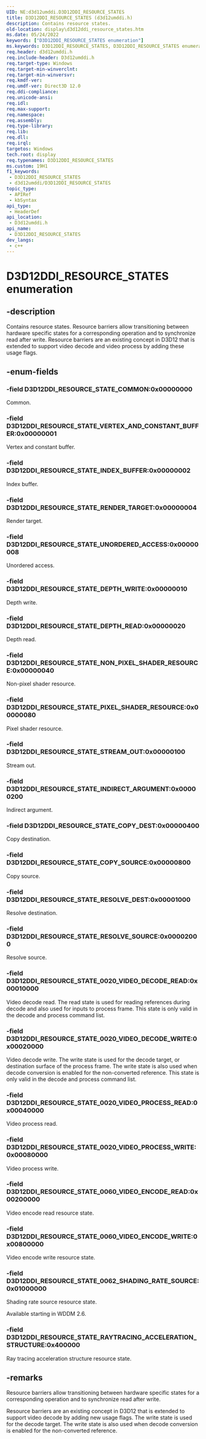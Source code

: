```yaml
---
UID: NE:d3d12umddi.D3D12DDI_RESOURCE_STATES
title: D3D12DDI_RESOURCE_STATES (d3d12umddi.h)
description: Contains resource states.
old-location: display\d3d12ddi_resource_states.htm
ms.date: 05/24/2022
keywords: ["D3D12DDI_RESOURCE_STATES enumeration"]
ms.keywords: D3D12DDI_RESOURCE_STATES, D3D12DDI_RESOURCE_STATES enumeration [Display Devices], D3D12DDI_RESOURCE_STATE_0020_VIDEO_DECODE_READ, D3D12DDI_RESOURCE_STATE_0020_VIDEO_DECODE_WRITE, D3D12DDI_RESOURCE_STATE_0020_VIDEO_PROCESS_READ, D3D12DDI_RESOURCE_STATE_0020_VIDEO_PROCESS_WRITE, D3D12DDI_RESOURCE_STATE_COMMON, D3D12DDI_RESOURCE_STATE_COPY_DEST, D3D12DDI_RESOURCE_STATE_COPY_SOURCE, D3D12DDI_RESOURCE_STATE_DEPTH_READ, D3D12DDI_RESOURCE_STATE_DEPTH_WRITE, D3D12DDI_RESOURCE_STATE_INDEX_BUFFER, D3D12DDI_RESOURCE_STATE_INDIRECT_ARGUMENT, D3D12DDI_RESOURCE_STATE_NON_PIXEL_SHADER_RESOURCE, D3D12DDI_RESOURCE_STATE_PIXEL_SHADER_RESOURCE, D3D12DDI_RESOURCE_STATE_RENDER_TARGET, D3D12DDI_RESOURCE_STATE_RESOLVE_DEST, D3D12DDI_RESOURCE_STATE_RESOLVE_SOURCE, D3D12DDI_RESOURCE_STATE_STREAM_OUT, D3D12DDI_RESOURCE_STATE_UNORDERED_ACCESS, D3D12DDI_RESOURCE_STATE_VERTEX_AND_CONSTANT_BUFFER, d3d12umddi/D3D12DDI_RESOURCE_STATES, d3d12umddi/D3D12DDI_RESOURCE_STATE_0020_VIDEO_DECODE_READ, d3d12umddi/D3D12DDI_RESOURCE_STATE_0020_VIDEO_DECODE_WRITE, d3d12umddi/D3D12DDI_RESOURCE_STATE_0020_VIDEO_PROCESS_READ, d3d12umddi/D3D12DDI_RESOURCE_STATE_0020_VIDEO_PROCESS_WRITE, d3d12umddi/D3D12DDI_RESOURCE_STATE_COMMON, d3d12umddi/D3D12DDI_RESOURCE_STATE_COPY_DEST, d3d12umddi/D3D12DDI_RESOURCE_STATE_COPY_SOURCE, d3d12umddi/D3D12DDI_RESOURCE_STATE_DEPTH_READ, d3d12umddi/D3D12DDI_RESOURCE_STATE_DEPTH_WRITE, d3d12umddi/D3D12DDI_RESOURCE_STATE_INDEX_BUFFER, d3d12umddi/D3D12DDI_RESOURCE_STATE_INDIRECT_ARGUMENT, d3d12umddi/D3D12DDI_RESOURCE_STATE_NON_PIXEL_SHADER_RESOURCE, d3d12umddi/D3D12DDI_RESOURCE_STATE_PIXEL_SHADER_RESOURCE, d3d12umddi/D3D12DDI_RESOURCE_STATE_RENDER_TARGET, d3d12umddi/D3D12DDI_RESOURCE_STATE_RESOLVE_DEST, d3d12umddi/D3D12DDI_RESOURCE_STATE_RESOLVE_SOURCE, d3d12umddi/D3D12DDI_RESOURCE_STATE_STREAM_OUT, d3d12umddi/D3D12DDI_RESOURCE_STATE_UNORDERED_ACCESS, d3d12umddi/D3D12DDI_RESOURCE_STATE_VERTEX_AND_CONSTANT_BUFFER, display.d3d12ddi_resource_states
req.header: d3d12umddi.h
req.include-header: D3d12umddi.h
req.target-type: Windows
req.target-min-winverclnt: 
req.target-min-winversvr: 
req.kmdf-ver: 
req.umdf-ver: Direct3D 12.0
req.ddi-compliance: 
req.unicode-ansi: 
req.idl: 
req.max-support: 
req.namespace: 
req.assembly: 
req.type-library: 
req.lib: 
req.dll: 
req.irql: 
targetos: Windows
tech.root: display
req.typenames: D3D12DDI_RESOURCE_STATES
ms.custom: 19H1
f1_keywords:
 - D3D12DDI_RESOURCE_STATES
 - d3d12umddi/D3D12DDI_RESOURCE_STATES
topic_type:
 - APIRef
 - kbSyntax
api_type:
 - HeaderDef
api_location:
 - D3d12umddi.h
api_name:
 - D3D12DDI_RESOURCE_STATES
dev_langs:
 - c++
---
```


# D3D12DDI_RESOURCE_STATES enumeration

## -description

Contains resource states. Resource barriers allow transitioning between hardware specific states for a corresponding operation and to synchronize read after write. Resource barriers are an existing concept in D3D12 that is extended to support video decode and video process by adding these usage flags.

## -enum-fields

### -field D3D12DDI_RESOURCE_STATE_COMMON:0x00000000

Common.

### -field D3D12DDI_RESOURCE_STATE_VERTEX_AND_CONSTANT_BUFFER:0x00000001

Vertex and constant buffer.

### -field D3D12DDI_RESOURCE_STATE_INDEX_BUFFER:0x00000002

Index buffer.

### -field D3D12DDI_RESOURCE_STATE_RENDER_TARGET:0x00000004

Render target.

### -field D3D12DDI_RESOURCE_STATE_UNORDERED_ACCESS:0x00000008

Unordered access.

### -field D3D12DDI_RESOURCE_STATE_DEPTH_WRITE:0x00000010

Depth write.

### -field D3D12DDI_RESOURCE_STATE_DEPTH_READ:0x00000020

Depth read.

### -field D3D12DDI_RESOURCE_STATE_NON_PIXEL_SHADER_RESOURCE:0x00000040

Non-pixel shader resource.

### -field D3D12DDI_RESOURCE_STATE_PIXEL_SHADER_RESOURCE:0x00000080

Pixel shader resource.

### -field D3D12DDI_RESOURCE_STATE_STREAM_OUT:0x00000100

Stream out.

### -field D3D12DDI_RESOURCE_STATE_INDIRECT_ARGUMENT:0x00000200

Indirect argument.

### -field D3D12DDI_RESOURCE_STATE_COPY_DEST:0x00000400

Copy destination.

### -field D3D12DDI_RESOURCE_STATE_COPY_SOURCE:0x00000800

Copy source.

### -field D3D12DDI_RESOURCE_STATE_RESOLVE_DEST:0x00001000

Resolve destination.

### -field D3D12DDI_RESOURCE_STATE_RESOLVE_SOURCE:0x00002000

Resolve source.

### -field D3D12DDI_RESOURCE_STATE_0020_VIDEO_DECODE_READ:0x00010000

Video decode read. The read state is used for reading references during decode and also used for inputs to process frame. This state is only valid in the decode and process command list.

### -field D3D12DDI_RESOURCE_STATE_0020_VIDEO_DECODE_WRITE:0x00020000

Video decode write. The write state is used for the decode target, or destination surface of the process frame. The write state is also used when decode conversion is enabled for the non-converted reference. This state is only valid in the decode and process command list.

### -field D3D12DDI_RESOURCE_STATE_0020_VIDEO_PROCESS_READ:0x00040000

Video process read.

### -field D3D12DDI_RESOURCE_STATE_0020_VIDEO_PROCESS_WRITE:0x00080000

Video process write.

### -field D3D12DDI_RESOURCE_STATE_0060_VIDEO_ENCODE_READ:0x00200000

Video encode read resource state.

### -field D3D12DDI_RESOURCE_STATE_0060_VIDEO_ENCODE_WRITE:0x00800000

Video encode write resource state.

### -field D3D12DDI_RESOURCE_STATE_0062_SHADING_RATE_SOURCE:0x01000000

Shading rate source resource state.

Available starting in WDDM 2.6.

### -field D3D12DDI_RESOURCE_STATE_RAYTRACING_ACCELERATION_STRUCTURE:0x400000

Ray tracing acceleration structure resource state.

## -remarks

Resource barriers allow transitioning between hardware specific states for a corresponding operation and to synchronize read after write.

Resource barriers are an existing concept in D3D12 that is extended to support video decode by adding new usage flags.
The write state is used for the decode target. The write state is also used when decode conversion is enabled for the non-converted reference.
